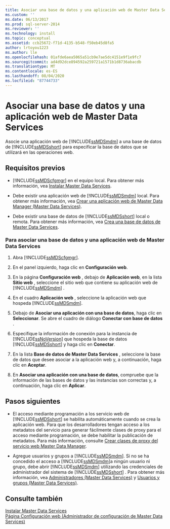 ```yaml
---
title: Asociar una base de datos y una aplicación web de Master Data Services | Microsoft Docs
ms.custom: ''
ms.date: 06/13/2017
ms.prod: sql-server-2014
ms.reviewer: ''
ms.technology: install
ms.topic: conceptual
ms.assetid: ccb25672-f71d-4135-b548-f50eb45d8fa5
author: lrtoyou1223
ms.author: lle
ms.openlocfilehash: 01afde6aea5065a51cb9e7ae5dc4151e9f1e9fc7
ms.sourcegitcommit: ad4d92dce894592a259721a1571b1d8736abacdb
ms.translationtype: MT
ms.contentlocale: es-ES
ms.lasthandoff: 08/04/2020
ms.locfileid: "87744733"
---
```

# <a name="associate-a-master-data-services-database-and-web-application"></a>Asociar una base de datos y una aplicación web de Master Data Services
  Asocie una aplicación web de [!INCLUDE[ssMDSmdm](../../includes/ssmdsmdm-md.md)] a una base de datos de [!INCLUDE[ssMDSshort](../../includes/ssmdsshort-md.md)] para especificar la base de datos que se utilizará en las operaciones web.  
  
## <a name="prerequisites"></a>Requisitos previos  
  
-   [!INCLUDE[ssMDScfgmgr](../../includes/ssmdscfgmgr-md.md)] en el equipo local. Para obtener más información, vea [Instalar Master Data Services](install-master-data-services.md).  
  
-   Debe existir una aplicación web de [!INCLUDE[ssMDSmdm](../../includes/ssmdsmdm-md.md)] local. Para obtener más información, vea [Crear una aplicación web de Master Data Manager &#40;Master Data Services&#41;](create-a-master-data-manager-web-application-master-data-services.md).  
  
-   Debe existir una base de datos de [!INCLUDE[ssMDSshort](../../includes/ssmdsshort-md.md)] local o remota. Para obtener más información, vea [Crea una base de datos de Master Data Services](create-a-master-data-services-database.md).  
  
### <a name="to-associate-a-master-data-services-database-and-web-application"></a>Para asociar una base de datos y una aplicación web de Master Data Services  
  
1.  Abra [!INCLUDE[ssMDScfgmgr](../../includes/ssmdscfgmgr-md.md)].  
  
2.  En el panel izquierdo, haga clic en **Configuración web**.  
  
3.  En la página **Configuración web** , debajo de **Aplicación web**, en la lista **Sitio web** , seleccione el sitio web que contiene su aplicación web de [!INCLUDE[ssMDSmdm](../../includes/ssmdsmdm-md.md)] .  
  
4.  En el cuadro **Aplicación web** , seleccione la aplicación web que hospeda [!INCLUDE[ssMDSmdm](../../includes/ssmdsmdm-md.md)].  
  
5.  Debajo de **Asociar una aplicación con una base de datos**, haga clic en **Seleccionar**. Se abre el cuadro de diálogo **Conectar con base de datos** .  
  
6.  Especifique la información de conexión para la instancia de [!INCLUDE[ssNoVersion](../../includes/ssnoversion-md.md)] que hospeda la base de datos [!INCLUDE[ssMDSshort](../../includes/ssmdsshort-md.md)] y haga clic en **Conectar**.  
  
7.  En la lista **Base de datos de Master Data Services** , seleccione la base de datos que desee asociar a la aplicación web y, a continuación, haga clic en **Aceptar**.  
  
8.  En **Asociar una aplicación con una base de datos**, compruebe que la información de las bases de datos y las instancias son correctas y, a continuación, haga clic en **Aplicar**.  
  
## <a name="next-steps"></a>Pasos siguientes  
  
-   El acceso mediante programación a los servicio web de [!INCLUDE[ssMDSshort](../../includes/ssmdsshort-md.md)] se habilita automáticamente cuando se crea la aplicación web. Para que los desarrolladores tengan acceso a los metadatos del servicio para generar fácilmente clases de proxy para el acceso mediante programación, se debe habilitar la publicación de metadatos. Para más información, consulte [Crear clases de proxy del servicio web Master Data Manager](../develop/create-master-data-manager-web-service-proxy-classes.md).  
  
-   Agregue usuarios y grupos a [!INCLUDE[ssMDSmdm](../../includes/ssmdsmdm-md.md)]. Si no se ha concedido el acceso a [!INCLUDE[ssMDSmdm](../../includes/ssmdsmdm-md.md)]a ningún usuario ni grupo, debe abrir [!INCLUDE[ssMDSmdm](../../includes/ssmdsmdm-md.md)] utilizando las credenciales de administrador del sistema de [!INCLUDE[ssMDSshort](../../includes/ssmdsshort-md.md)] . Para obtener más información, vea [Administradores &#40;Master Data Services&#41;](../administrators-master-data-services.md) y [Usuarios y grupos &#40;Master Data Services&#41;](../users-and-groups-master-data-services.md).  
  
## <a name="see-also"></a>Consulte también  
 [Instalar Master Data Services](install-master-data-services.md)   
 [Página Configuración web &#40;Administrador de configuración de Master Data Services&#41;](../web-configuration-page-master-data-services-configuration-manager.md)  
  
  
